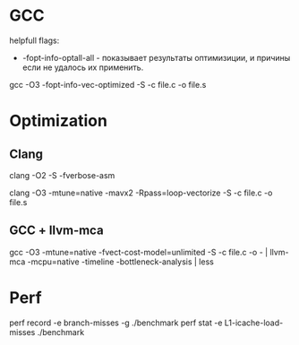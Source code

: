 
# GCC

helpfull flags:
  * -fopt-info-optall-all - показывает результаты оптимизиции, и причины если не удалось их применить. 

gcc -O3 -fopt-info-vec-optimized -S -c file.c -o file.s

# Optimization

## Clang 

clang -O2 -S -fverbose-asm 

clang -O3 -mtune=native -mavx2 -Rpass=loop-vectorize -S -c file.c -o file.s

## GCC + llvm-mca 

gcc -O3 -mtune=native -fvect-cost-model=unlimited -S -c file.c -o - | llvm-mca -mcpu=native -timeline -bottleneck-analysis | less 


# Perf

perf record -e branch-misses -g ./benchmark
perf stat -e L1-icache-load-misses ./benchmark


